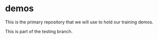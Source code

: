 # demos

This is the primary repository that we will use to hold our training demos.

This is part of the testing branch. 
